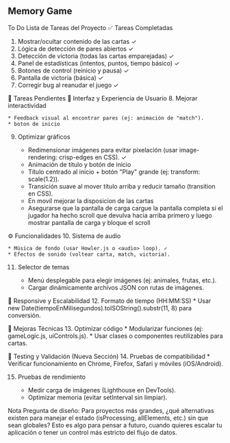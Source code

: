 ## Memory Game

To Do
Lista de Tareas del Proyecto
✅ Tareas Completadas  
1. Mostrar/ocultar contenido de las cartas ✓
2. Lógica de detección de pares abiertos ✓
3. Detección de victoria (todas las cartas emparejadas) ✓
4. Panel de estadísticas (intentos, puntos, tiempo básico) ✓
5. Botones de control (reinicio y pausa) ✓
6. Pantalla de victoria (básica) ✓
7. Corregir bug al reanudar el juego ✓

📝 Tareas Pendientes
🎨 Interfaz y Experiencia de Usuario
8. Mejorar interactividad

    * Feedback visual al encontrar pares (ej: animación de "match").
    * boton de inicio

9. Optimizar gráficos

    * Redimensionar imágenes para evitar pixelación (usar image-rendering: crisp-edges en CSS). ✓
    * Animación de título y botón de inicio
    * Título centrado al inicio + botón "Play" grande (ej: transform: scale(1.2)).
    * Transición suave al mover título arriba y reducir tamaño (transition en CSS).
    * En movil mejorar la disposicion de las cartas 
    * Asegurarse que la pantalla de carga cargue la pantalla completa si el jugador ha hecho scroll que devulva hacia 
    arriba primero y luego mostrar pantalla de carga y bloque el scroll

⚙️ Funcionalidades
10. Sistema de audio 

    * Música de fondo (usar Howler.js o <audio> loop). ✓
    * Efectos de sonido (voltear carta, match, victoria).

11. Selector de temas

    * Menú desplegable para elegir imágenes (ej: animales, frutas, etc.).
    * Cargar dinámicamente archivos JSON con rutas de imágenes.

📱 Responsive y Escalabilidad
12. Formato de tiempo (HH:MM:SS)
    * Usar new Date(tiempoEnMilisegundos).toISOString().substr(11, 8) para conversión.

🔧 Mejoras Técnicas
13. Optimizar código
    * Modularizar funciones (ej: gameLogic.js, uiControls.js).
    * Usar clases o componentes reutilizables para cartas.

🧪 Testing y Validación (Nueva Sección)
14. Pruebas de compatibilidad
    * Verificar funcionamiento en Chrome, Firefox, Safari y móviles (iOS/Android).

15. Pruebas de rendimiento

    * Medir carga de imágenes (Lighthouse en DevTools).
    * Optimizar memoria (evitar setInterval sin limpiar).


Nota
Pregunta de diseño: Para proyectos más grandes, ¿qué alternativas existen para manejar el estado (isProcessing, allElements, etc.) sin que sean globales? Esto es algo para pensar a futuro, cuando quieres escalar tu aplicación o tener un control más estricto del flujo de datos. 
